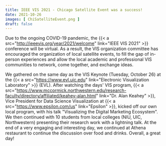 ```yaml
---
title: IEEE VIS 2021 - Chicago Satellite Event was a success!
date: 2021-10-26
images: [ ChiSatelliteEvent.png ]
draft: false
---
```


Due to the ongoing COVID-19 pandemic, the {{< a src="http://ieeevis.org/year/2021/welcome" link="IEEE VIS 2021" >}} conference will be virtual. As a result, the VIS organization committee has encouraged the organization of local satellite events, to fill the gap of in-person experiences and allow the local academic and professional VIS communities to network, come together, and exchange ideas.

We gathered on the same day as the VIS Keynote (Tuesday, October 26) at the {{< a src="https://www.evl.uic.edu" link="Electronic Visualization Laboratory" >}} (EVL). After watching the days' VIS program, {{< a src="https://www.mccormick.northwestern.edu/research-faculty/directory/affiliated/keahey-alan.html" link="Dr. Alan Keahey" >}}, Vice President for Data Science Visualization at {{< a src="https://www.epsilon.com/us" link="Epsilon" >}}, kicked off our own local program, with his talk "Visualizing the Digital Marketing Ecosystem". We then continued with 10 students from local colleges (NIU, UIC, Northwestern) presenting their research work with a lightning talk. At the end of a very engaging and interesting day, we continued at Athena restaurant to continue the discussion over food and drinks. Overall, a great day!
